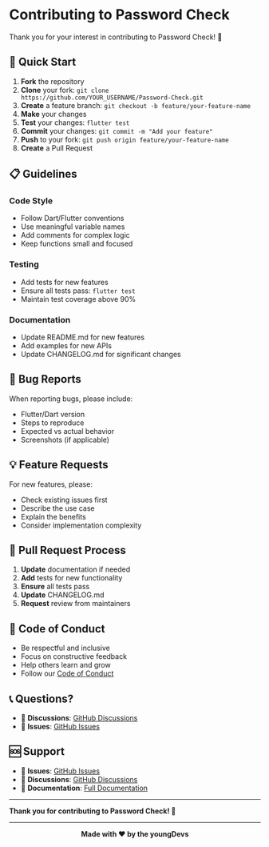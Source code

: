 # Contributing to Password Check

Thank you for your interest in contributing to Password Check! 🎉

## 🚀 Quick Start

1. **Fork** the repository
2. **Clone** your fork: `git clone https://github.com/YOUR_USERNAME/Password-Check.git`
3. **Create** a feature branch: `git checkout -b feature/your-feature-name`
4. **Make** your changes
5. **Test** your changes: `flutter test`
6. **Commit** your changes: `git commit -m "Add your feature"`
7. **Push** to your fork: `git push origin feature/your-feature-name`
8. **Create** a Pull Request

## 📋 Guidelines

### Code Style
- Follow Dart/Flutter conventions
- Use meaningful variable names
- Add comments for complex logic
- Keep functions small and focused

### Testing
- Add tests for new features
- Ensure all tests pass: `flutter test`
- Maintain test coverage above 90%

### Documentation
- Update README.md for new features
- Add examples for new APIs
- Update CHANGELOG.md for significant changes

## 🐛 Bug Reports

When reporting bugs, please include:
- Flutter/Dart version
- Steps to reproduce
- Expected vs actual behavior
- Screenshots (if applicable)

## 💡 Feature Requests

For new features, please:
- Check existing issues first
- Describe the use case
- Explain the benefits
- Consider implementation complexity

## 📝 Pull Request Process

1. **Update** documentation if needed
2. **Add** tests for new functionality
3. **Ensure** all tests pass
4. **Update** CHANGELOG.md
5. **Request** review from maintainers

## 🤝 Code of Conduct

- Be respectful and inclusive
- Focus on constructive feedback
- Help others learn and grow
- Follow our [Code of Conduct](CODE_OF_CONDUCT.md)

## 📞 Questions?

- 💬 **Discussions**: [GitHub Discussions](https://github.com/PasswordCheck/Password-Check/discussions)
- 🐛 **Issues**: [GitHub Issues](https://github.com/PasswordCheck/Password-Check/issues)

## 🆘 Support

- 🐛 **Issues**: [GitHub Issues](https://github.com/PasswordCheck/Password-Check/issues)
- 💬 **Discussions**: [GitHub Discussions](https://github.com/PasswordCheck/Password-Check/discussions)
- 📖 **Documentation**: [Full Documentation](https://github.com/PasswordCheck/Password-Check#readme)

---

**Thank you for contributing to Password Check! 🙏**

---

<div align="center">
  
**Made with ❤️ by the youngDevs**

</div>
